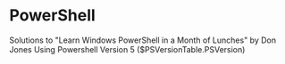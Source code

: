 # PowerShell
Solutions to "Learn Windows PowerShell in a Month of Lunches" by Don Jones
Using Powershell Version 5 ($PSVersionTable.PSVersion)
